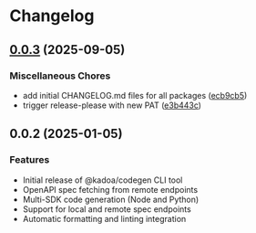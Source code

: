 # Changelog

## [0.0.3](https://github.com/kadoa-org/kadoa-sdks/compare/codegen-v0.0.2...codegen-v0.0.3) (2025-09-05)


### Miscellaneous Chores

* add initial CHANGELOG.md files for all packages ([ecb9cb5](https://github.com/kadoa-org/kadoa-sdks/commit/ecb9cb50fe58d5fc0f7b6df17b165a7f30941ab3))
* trigger release-please with new PAT ([e3b443c](https://github.com/kadoa-org/kadoa-sdks/commit/e3b443c9eaee6687ef4de03bf312a49ffa612ace))

## 0.0.2 (2025-01-05)

### Features

* Initial release of @kadoa/codegen CLI tool
* OpenAPI spec fetching from remote endpoints
* Multi-SDK code generation (Node and Python)
* Support for local and remote spec endpoints
* Automatic formatting and linting integration
